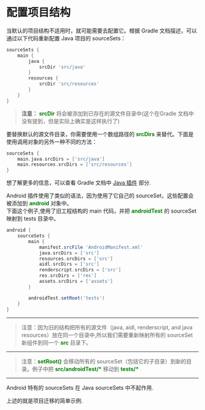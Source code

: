 # 配置项目结构

当默认的项目结构不适用时，就可能需要去配置它。根据 Gradle 文档描述，可以通过以下代码重新配置 Java 项目的 sourceSets：

``` groovy
sourceSets {
    main {
        java {
            srcDir 'src/java'
        }
        resources {
            srcDir 'src/resources'
        }
    }
}
```

> **注意：** **<font color='green'>srcDir</font>** 将会被添加到已存在的源文件目录中(这个在Gradle 文档中没有提到，但是实际上确实是这样执行了)

要替换默认的源文件目录，你需要使用一个数组路径的 **<font color='green'>srcDirs</font>** 来替代。下面是使用调用对象的另外一种不同的方法：

``` Groovy
sourceSets {
    main.java.srcDirs = ['src/java']
    main.resources.srcDirs = ['src/resources']
}
```

想了解更多的信息，可以查看 Gradle 文档中 [Java 插件](http://gradle.org/docs/current/userguide/java_plugin.html) 部分.

Android 插件使用了类似的语法，因为使用了它自己的 sourceSet，这些配置会被添加到 **<font color='green'>android</font>** 对象中。  
下面这个例子,使用了旧工程结构的 main 代码，并把 **<font color='green'>androidTest</font>** 的 sourceSet 映射到 tests 目录中。

``` Groovy
android {
    sourceSets {
        main {
            manifest.srcFile 'AndroidManifest.xml'
            java.srcDirs = ['src']
            resources.srcDirs = ['src']
            aidl.srcDirs = ['src']
            renderscript.srcDirs = ['src']
            res.srcDirs = ['res']
            assets.srcDirs = ['assets']
        }

        androidTest.setRoot('tests')
    }
}
```

---

> 注意：因为旧的结构把所有的源文件（java, aidl, renderscript, and java resources）放在同一个目录中,所以我们需要重新映射所有的 sourceSet 新组件到同一个 **<font color='green'>src</font>** 目录下。

---

> 注意：**<font color='green'>setRoot()</font>** 会移动所有的 sourceSet（包括它的子目录）到新的目录。例子中把 **<font color='green'>src/androidTest/*</font>** 移动到 **<font color='green'>tests/*</font>**

---

Android 特有的 sourceSets 在 Java sourceSets 中不起作用.

上述的就是项目迁移的简单示例.


